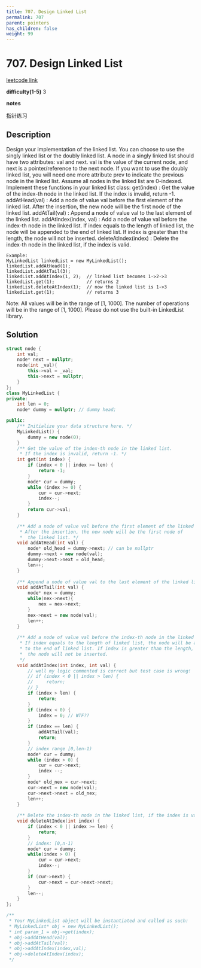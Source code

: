 ```yaml
---
title: 707. Design Linked List
permalink: 707
parent: pointers
has_children: false
weight: 99
---
```

# 707. Design Linked List
[leetcode link](https://leetcode.com/problems/design-linked-list/)

**difficulty(1-5)** 
3

**notes**   

指针练习

## Description

Design your implementation of the linked list. You can choose to use the singly linked list or the doubly linked list. A node in a singly linked list should have two attributes: val and next. val is the value of the current node, and next is a pointer/reference to the next node. If you want to use the doubly linked list, you will need one more attribute prev to indicate the previous node in the linked list. Assume all nodes in the linked list are 0-indexed.
Implement these functions in your linked list class:
get(index) : Get the value of the index-th node in the linked list. If the index is invalid, return -1.
addAtHead(val) : Add a node of value val before the first element of the linked list. After the insertion, the new node will be the first node of the linked list.
addAtTail(val) : Append a node of value val to the last element of the linked list.
addAtIndex(index, val) : Add a node of value val before the index-th node in the linked list. If index equals to the length of linked list, the node will be appended to the end of linked list. If index is greater than the length, the node will not be inserted.
deleteAtIndex(index) : Delete the index-th node in the linked list, if the index is valid.

```
Example:
MyLinkedList linkedList = new MyLinkedList();
linkedList.addAtHead(1);
linkedList.addAtTail(3);
linkedList.addAtIndex(1, 2);  // linked list becomes 1->2->3
linkedList.get(1);            // returns 2
linkedList.deleteAtIndex(1);  // now the linked list is 1->3
linkedList.get(1);            // returns 3
```

Note:
All values will be in the range of [1, 1000].
The number of operations will be in the range of [1, 1000].
Please do not use the built-in LinkedList library.

## Solution

```c++
struct node {
    int val;
    node* next = nullptr;
    node(int _val){
        this->val = _val;
        this->next = nullptr;
    }
};
class MyLinkedList {
private:
    int len = 0;
    node* dummy = nullptr; // dummy head;

public:
    /** Initialize your data structure here. */
    MyLinkedList() {
        dummy = new node(0);
    }
    /** Get the value of the index-th node in the linked list. 
     * If the index is invalid, return -1. */
    int get(int index) {
        if (index < 0 || index >= len) {
            return -1;
        }
        node* cur = dummy;
        while (index >= 0) {
            cur = cur->next;
            index--;
        }
        return cur->val;
    }
    
    /** Add a node of value val before the first element of the linked list. 
     * After the insertion, the new node will be the first node of
     *  the linked list. */
    void addAtHead(int val) {
        node* old_head = dummy->next; // can be nullptr
        dummy->next = new node(val);
        dummy->next->next = old_head;
        len++;
    }
    
    /** Append a node of value val to the last element of the linked list. */
    void addAtTail(int val) {
        node* nex = dummy;
        while(nex->next){
            nex = nex->next;
        }
        nex->next = new node(val);
        len++;
    }
    
    /** Add a node of value val before the index-th node in the linked list. 
     * If index equals to the length of linked list, the node will be appended 
     * to the end of linked list. If index is greater than the length,
     *  the node will not be inserted.
     */
    void addAtIndex(int index, int val) {
        // well my logic commented is correct but test case is wrong!
        // if (index < 0 || index > len) {
        //     return;
        // }
        if (index > len) {
            return;
        }
        if (index < 0) {
            index = 0; // WTF??
        }
        if (index == len) {
            addAtTail(val);
            return;
        }
        // index range [0,len-1)
        node* cur = dummy;
        while (index > 0) {
            cur = cur->next;
            index --;
        }
        node* old_nex = cur->next;
        cur->next = new node(val);
        cur->next->next = old_nex;
        len++;
    }
    
    /** Delete the index-th node in the linked list, if the index is valid. */
    void deleteAtIndex(int index) {
        if (index < 0 || index >= len) {
            return;
        }
        // index: [0,n-1)
        node* cur = dummy;
        while(index > 0) {
            cur = cur->next;
            index--;
        }
        if (cur->next) {
            cur->next = cur->next->next;
        }
        len--;
    }
};

/**
 * Your MyLinkedList object will be instantiated and called as such:
 * MyLinkedList* obj = new MyLinkedList();
 * int param_1 = obj->get(index);
 * obj->addAtHead(val);
 * obj->addAtTail(val);
 * obj->addAtIndex(index,val);
 * obj->deleteAtIndex(index);
 */
```

<!-- 
Default label
{: .label }

Blue label
{: .label .label-blue }

Stable
{: .label .label-green }

New release
{: .label .label-purple }

Coming soon
{: .label .label-yellow }

Deprecated
{: .label .label-red } -->
